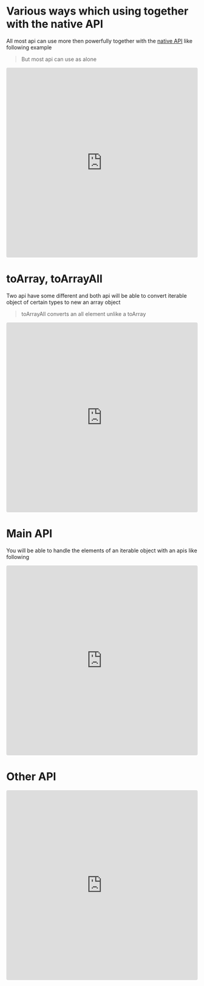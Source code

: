 # Various ways which using together with the native API

All most api can use more then powerfully together with the [native API](https://developer.mozilla.org/en-US/docs/Web/JavaScript/Reference/Global_Objects/Array) like following example

> But most api can use as alone

<iframe src="https://codesandbox.io/embed/array-organizer-example1-luh2g?fontsize=14&hidenavigation=1&theme=dark&view=editor"
     style="width:100%; height:500px; border:0; border-radius: 4px; overflow:hidden;"
     title="array-organizer-example1"
     allow="accelerometer; ambient-light-sensor; camera; encrypted-media; geolocation; gyroscope; hid; microphone; midi; payment; usb; vr; xr-spatial-tracking"
     sandbox="allow-forms allow-modals allow-popups allow-presentation allow-same-origin allow-scripts"
   ></iframe>
 

# toArray, toArrayAll
 
Two api have some different and both api will be able to convert iterable object of certain types to new an array object

> toArrayAll converts an all element unlike a toArray
 
<iframe src="https://codesandbox.io/embed/array-organizer-example-2-hzmw4?fontsize=14&hidenavigation=1&theme=dark&view=editor"
     style="width:100%; height:500px; border:0; border-radius: 4px; overflow:hidden;"
     title="array-organizer-example-2"
     allow="accelerometer; ambient-light-sensor; camera; encrypted-media; geolocation; gyroscope; hid; microphone; midi; payment; usb; vr; xr-spatial-tracking"
     sandbox="allow-forms allow-modals allow-popups allow-presentation allow-same-origin allow-scripts"
   ></iframe>

# Main API 

You will be able to handle the elements of an iterable object with an apis like following 
 
<iframe src="https://codesandbox.io/embed/awesome-cdn-9xqdy?fontsize=14&hidenavigation=1&theme=dark&view=editor"
     style="width:100%; height:500px; border:0; border-radius: 4px; overflow:hidden;"
     title="array-organizer-example-3"
     allow="accelerometer; ambient-light-sensor; camera; encrypted-media; geolocation; gyroscope; hid; microphone; midi; payment; usb; vr; xr-spatial-tracking"
     sandbox="allow-forms allow-modals allow-popups allow-presentation allow-same-origin allow-scripts"
   ></iframe>
 

# Other API
 
 <iframe src="https://codesandbox.io/embed/array-organizer-example-4-jn4pl?fontsize=14&hidenavigation=1&theme=dark&view=editor"
      style="width:100%; height:500px; border:0; border-radius: 4px; overflow:hidden;"
      title="array-organizer-example-4"
      allow="accelerometer; ambient-light-sensor; camera; encrypted-media; geolocation; gyroscope; hid; microphone; midi; payment; usb; vr; xr-spatial-tracking"
      sandbox="allow-forms allow-modals allow-popups allow-presentation allow-same-origin allow-scripts"
    ></iframe>
